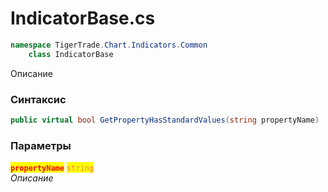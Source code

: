 
# IndicatorBase.cs
```csharp
namespace TigerTrade.Chart.Indicators.Common  
    class IndicatorBase
```

Описание

### Синтаксис
```csharp
public virtual bool GetPropertyHasStandardValues(string propertyName)
```

### Параметры  
<mark style="color:red;">**`propertyName`**</mark> <mark style="color:coral;">`string`</mark>  
 *Описание*  
  

                    
                    